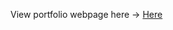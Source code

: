 View portfolio webpage here -> <a href="https://vishhack.github.io/Portfolio_github_websites/Portfolio-1/">Here</a>
